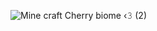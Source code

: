 ![Mine craft Cherry biome ‹𝟹 (2)](https://github.com/user-attachments/assets/c3e9f32e-3f75-43eb-8977-271426ed10ba)


